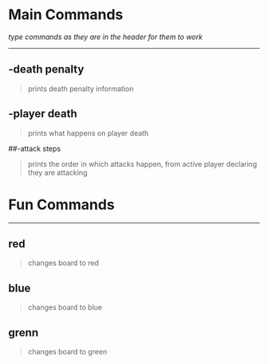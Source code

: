 # Main Commands 
*type commands as they are in the header for them to work*
<hr>

## -death penalty
> prints death penalty information

## -player death
> prints what happens on player death

##-attack steps
> prints the order in which attacks happen, from active player declaring they are attacking


# Fun Commands

<hr>

## red
> changes board to red

## blue
> changes board to blue

## grenn
> changes board to green
